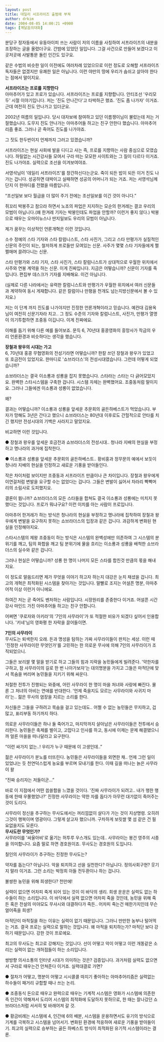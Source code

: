 ```yaml
---
layout: post
title: 데일리 서프라이즈 출범에 부쳐
author: drkim
date: 2004-08-05 14:00:21 +0900
tags: [깨달음의대화]
---
```

분당구 정자동에서 유동아이피 쓰는 사람이 저의 이름을 사칭하여 서프라이즈의 내분을 조장하는 글을 올렸더구요. 간밤에 있었던 일입니다. 그걸 사건으로 만들어 보겠다고 이곳저곳에 사발통문 돌린 인간도 있구요.    
  
같은 수법의 비슷한 일이 이전에도 여러차례 있었으므로 이런 정도로 오해할 서프라이즈 독자들은 없겠지만 유쾌한 일은 아닙니다. 이런 야만의 땅에 우리가 숨쉬고 살아야 한다는 점에서 말이지요.    
  
**서프라이즈는 프로를 지향한다**  
아마추어가 있고 프로가 있습니다. 서프라이즈는 프로를 지향합니다. 안티조선 '우리모두' 시절 이야기입니다. 저는 '진도 안나간다'고 타박하곤 했죠. '진도 좀 나가자' 이거죠. 근데 여전히 진도 안나가고 있더군요.    
  
2002년 여름의 일입니다. 당시 대자보에 참여하고 있던 이름쟁이님이 불렀는데 저는 거절했습니다. 도무지 진도 안나가는 아마추어들 하고는 친구 안한다 했습니다. 아마추어리즘 좋죠. 그러나 곧 죽어도 진도를 나가야죠. 
  
  
그 짓도 한두번이지 언제까지 그러고 있겠습니까?    
  
서프라이즈는 현실 사회에 발을 디디고 사는 즉, 프로를 지향하는 사람 중심으로 모였습니다. 하릴없는 시간강사들 모여서 구라 떠는 모모한 사이트와는 그 질이 다르다 이거죠. 진도 나가야죠. 실력으로 조선을 이겨보여야죠. 
  
  
서영석님이 '데일리 서프라이즈'를 창간하신다는군요. 죽이 되든 밥이 되든 이거 진도 나가는 겁니다. 성공하면 대박이고 실패하면 성공의 어머니가 되는 거죠. 저는 서영석님께 단지 이 한마디를 전했을 따름입니다.    
  
“조선일보 보다 월급을 더 많이 주기 전에는 조선일보를 이긴 것이 아니다.”    
  
쥐꼬리 박봉주고 참으라 하면서 노조의 파업은 지지하는 모순의 한겨레는 결코 우리의 모범이 아닙니다.(왜 한겨레 기자는 박봉인데도 파업을 안할까? 이런거 좋지 않다.) 박봉으로 때우는 오마이뉴스나 딴지일보도 우리의 모범이 아닙니다.    
  
제가 꿈꾸는 이상적인 언론개혁은 이런 것입니다.    
  
소수 정예의 스타 기자와 스타 칼럼니스트, 스타 사진가, 그리고 스타 만평가가 실질적인 신문의 주인이 되는, 철저하게 프로들만 모여있는 신문. 사주가 몇몇 스타 기자들에게 쩔쩔매며 끌려다니는 신문.    
  
스타 만평가와 스타 기자, 스타 사진가, 스타 칼럼니스트가 상대적으로 우월한 위치에서 사주와 연봉 계약을 하는 신문. 이게 진짜입니다. 지금은 어떻습니까? 신문이 기자를 죽입니다. 편집부 데스크가 기자를 지배해요. 이건 아닙니다.    
  
(실제로 다른 나라에서는 유력한 칼럼니스트와 만평가가 우월한 위치에서 여러 신문들과 계약하여 동시 게재합니다. 같은 칼럼이나 만평을 천개도 넘는지방신문에서 볼 수 있지요.)    
  
저는 이 단계 까지 진도를 나가야지만 진정한 언론개혁이라고 믿습니다. 예컨대 김용옥님이 여전히 신문기자라 치고.. 그 정도 수준의 기자와 칼럼니스트, 사진가, 만평가 열명이 의기투합하면 조중동 이깁니다. 이게 진짜에요.    
  
이해를 돕기 위해 다른 예를 들어보죠. 문득 6, 70년대 홍콩영화의 흥망사가 작금의 우리 언론환경과 비슷하다는 생각을 했습니다.    
  
**장철과 왕우의 시대는 가고**  
6, 70년대 홍콩 무협영화의 전성기라면 어떻습니까? 한칼 쓰던 장철과 왕우가 있었고 또 호금전이 있었지요. 한마디로 '쇼브라더스'의 전성시대였습니다. 그런데 어떻게 되었습니까?    
  
쇼브라더스는 결국 이소룡과 성룡을 잡지 못했습니다. 스타라는 스타는 다 긁어모았지요. 완벽한 스타시스템을 구축한 겁니다. 시스템 자체는 완벽했어요. 조중동처럼 말이지요. 그러나 그들에겐 이소룡과 성룡이 없었습니다.    
  
왜? 
  
  
결과는 어떻습니까? 이소룡과 성룡을 앞세운 추문회의 골든하베스트가 먹었습니다. 부자가 망해도 3년은 간다고 했으니 쇼브라더스는 80년대 이후로도 간헐적으로 안타를 치긴 했지만 전성시대의 기백은 사라지고 말았지요.    
  
비교하면 이런 것입니다.    
  
● 장철과 왕우를 앞세운 호금전과 쇼브라더스의 전성시대.. 청나라 지배의 현실을 부정하고 명나라의 과거에 집착한다.    
  
● 이소룡과 성룡을 앞세운 추문회의 골든하베스트.. 황비홍과 정무문의 예에서 보듯이 청나라 지배의 현실을 인정하고 새로운 기풍을 받아들인다.    
  
작은 차이처럼 보이지만 조중동과 서프라이즈 만큼이나 큰 차이입니다. 장철과 왕우에게 이연걸처럼 변발을 요구할 수는 없었다는 겁니다. 그들은 변발이 싫어서 차라리 빡빡머리의 소림사로 도피했지요.    
  
결론이 뭡니까? 쇼브라더스의 모든 스타들을 합쳐도 결국 이소룡과 성룡에는 미치지 못했다는 것입니다. 프로가 뭐냐구요? 이런 이치를 아는 사람이 프로입니다. 
  
  
아마추어 한겨레가 하는 방식은 청나라의 현실을 부정하고 명나라에 집착하여 장철과 왕우에게 변발을 요구하지 못하는 쇼브라더스의 입장과 같은 겁니다. 과감하게 변화된 현실을 인정해야지요.    
  
스타시스템의 제왕 조중동이 하는 방식은 시스템의 완벽성에만 의존하여 그 시스템의 분위기를 깨고, 팀의 화합을 깨고 팀 분위기에 물을 흐리는 이소룡과 성룡을 배척한 쇼브라더스의 실수와 같은 겁니다.    
  
그러나 현실은 어떻습니까? 성룡 한 명이 나머지 모든 스타를 합친것 만큼의 몫을 해내지요.    
  
이 정도로 말씀드리면 제가 무엇을 이야기 하고자 하는지 대강은 눈치 채셨을 겁니다. 최고의 개혁은 최적화된 시스템을 찾아가는 것입니다. 말빨로 조지는 어설픈 명분, 아마추어적 이상 이런거 아니에요.    
  
하여간 저는 곧 죽어도 벤처하는 사람입니다. 시장원리를 존중한다 이거죠. 어설픈 시간강사 마인드 가진 아마추어들 하고는 친구 안합니다.    
  
어쩌면 '쿠로자와 아키라'의 '7인의 사무라이'가 또 적절한 비유가 되겠다 싶어서 인용합니다. '키네'님의 영화평 한 자락을 끌어들이면. 

    
        

        
              
  
**7인의 사무라이**  
무사도는 퇴색한지 오래. 돈과 명성을 탐하는 가짜 사무라이들이 판치는 세상. 이런 때 '진정한 사무라이란 무엇인가'를 고민하는 한 의로운 무사에 의해 7인의 사무라이가 조직되었으니.    
  
그들은 보리쌀 몇 말을 받기로 하고 그들의 힘과 지략을 농민들에게 빌려준다. '약한자를 구하고, 참 사무라이의 길로 한 번 나아가보자'는 대의명분을 가지고 그들은 마적단에 맞서 목숨을 버리며 농민들을 지키기 위해 싸운다.    
  
처절한 전투가 진행되는 와중에, 어린 사무라이 한 명이 마을 처녀와 사랑에 빠진다. 물론 그 처녀의 아비는 연애를 반대한다. '언제 죽을지도 모르는 사무라이와 사귀지 마라'는.. 젊은 무사의 염장을 지르는 소리를 한다. 
  
  
자신들은 그들을 구하려고 목숨을 걸고 있는데도.. 어쩔 수 없는 농민들은 무지하고, 겁 많고, 표리부동 하기까지 하다.    
  
의로운 사무라이들은 하나 둘 죽어가고, 마지막까지 살아남은 사무라이들은 전투에서 승리한다. 농민들은 축제를 벌이고, 고맙다고 인사를 하고, 동시에 이제는 문제 해결됐으니까 얼른 마을을 떠나달라고 요구한다.    
  
“이런 싸가지 없는..! 우리가 누구 때문에 이 고생인데..” 
  
  
젊은 사무라이가 분노를 터뜨린다. 농민들은 사무라이들을 외면한 채.. 언제 그런 일이 있었냐는 듯 천연덕스럽게 농요를 부르며 모내기를 한다. 이때 길을 떠나는 늙은 사무라이 왈    
  
“진짜 승리자는 저들이군…”    
  
바로 이 지점에서 어떤 씁쓸함을 느꼈을 것이다. '진짜 사무라이가 되려고.. 내가 행한 행동에 한때 우쭐했었나?' 진정한 사무라이는 약한 자를 돕다가 아무런 대가없이 죽어주는 것이 도리다.    
  
사무라이 정신을 추구하는 무사도에서는 꺼리낌없이 살다가 가는 것이 지상명령. 오히려 그것이 행복이며 영광이다. 그렇게 살고자 했으니까. 구차하게 보릿쌀 몇 섬 같은 건 필요없을지도 모른다.   
**무사도란 무엇인가?**  
사무라이를 '싸울아비'로 옮기는 허투루 우스개도 있는데.. 사무라이는 봉건 영주의 시종을 의미합니다. 요즘 말로 하면 경호원이죠. 무사도는 경호원의 도입니다.    
  
칠인의 사무라이가 추구하는 진정한 무사도는?    
  
약자를 돕는다? 아닙니다. 악을 퇴치하고 선을 실천한다? 아닙니다. 정의사회구현? 웃기지 말라 이거죠. 그런 소리는 박정희 아들 전두환이나 하는 겁니다.    
  
불쌍한 농민을 위해 희생한다? 천만에!    
  
실력이 없으면 어차피 죽게 되어 있는 것이 이 바닥의 생리. 희생 운운은 실력도 없는 하수들이 하는 소리입니다. 이 바닥에서 실력 없으면 어차피 죽을 것인데, 농민을 위해 죽든 혹은 전설의 미야모도 무사시와 대결하다가 죽든.. 어차피 죽는건 매한가지인데 무슨 얼어죽을 희생?    
  
마적단이 마적질을 하는 이유는 실력이 없기 때문입니다. 그러니 만만한 농부나 털어먹는 거죠. 결국 프로는 실력으로 말하는 것입니다. 왜 마적을 퇴치하는가? 마적단 보다 강하기 때문입니다. 강한 것이 프로에요.    
  
최고의 무사도는 최고로 강해지는 것입니다. 선이 어떻고 악이 어떻고 이런 개똥같은 소리는 실력이 없는 개허접들이 하는 소리입니다.    
  
쌍방향 의사소통의 인터넷 시대가 의미하는 것은? 검증입니다. 과거처럼 실력도 없으면서 구라로 때우는건 안쳐준다 이거죠. 실력대결로 가면?    
  
● 절차가 어떻고, 명분이 어떻고 시시콜콜 따지기 좋아하는 아마추어리즘은 실력없는 하수들이 패거리 규합할 때나 쓰는 논리.    
  
● 조중동식 돈으로 때우고 완력으로 때우는 기계적 시스템은 영화가 시스템에 의존한 즉 인간이 약해져서 도리어 시스템의 최적화에 도달하지 못하므로, 한 때는 잘나갔던 쇼브라더스처럼 서서히 빛 바래어져 갈 것.    
  
● 황금비례는 시스템에 4, 인간에 6의 배분, 시스템을 운용하면서도 유기의 방식으로 기계를 극복하고 시스템을 넘어서기. 변화된 환경에 적응하여 새로운 기풍을 받아들이기. 최고의 실력으로 승부하는 골든 하베스트 방식이 최적화된 유기적 시스템이라는 결론.
